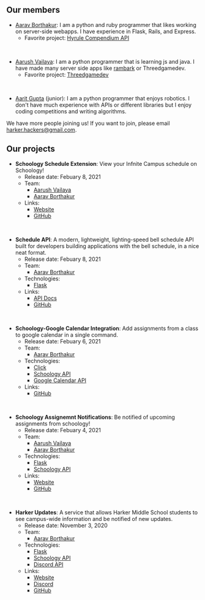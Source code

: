 ## Our members

- [Aarav Borthakur](https://github.com/gadhagod): I am a python and ruby programmer that likes working on server-side webapps. I have experience in Flask, Rails, and Express.
  - Favorite project: [Hyrule Compendium API](https://github.com/gadhagod/Hyrule-Compendium-API)
  
<br>

- [Aarush Vailaya](https://github.com/goombamaui): I am a python programmer that is learning js and java. I have made many server side apps like [rambark](https://rambark.herokuapp.com) or Threedgamedev.
  - Favorite project: [Threedgamedev](http://threedgamedev.herokuapp.com/)

<br>

- [Aarit Gupta](https://github.com/25aaritg) (junior): I am a python programmer that enjoys robotics. I don't have much experience with APIs or different libraries but I enjoy coding competitions and writing algorithms.


We have more people joining us! If you want to join, please email [harker.hackers@gmail.com](mailto:harker.hackers@gmail.com).

## Our projects

- **Schoology Schedule Extension**: View your Infnite Campus schedule on Schoology!
  - Release date: Febuary 8, 2021
  - Team: 
    - [Aarush Vailaya](https://github.com/goombamaui)
    - [Aarav Borthakur](https://github.com/gadhagod)
  - Links:
    - [Website](https://harker-hackers.github.io/schoology-schedule/)
    - [GitHub](https://github.com/Harker-Hackers/schoology-schedule)

<br>

- **Schedule API**: A modern, lightweight, lighting-speed bell schedule API built for developers building applications with the bell schedule, in a nice neat format.
  - Release date: Febuary 8, 2021
  - Team: 
    - [Aarav Borthakur](https://github.com/gadhagod)
  - Technologies:
    - [Flask](https://flask.palletsprojects.com/en/1.1.x)
  - Links:
    - [API Docs](https://github.com/Harker-Hackers/Schedule-API/blob/master/README.md#harker-bell-schedule-api)
    - [GitHub](https://github.com/Harker-Hackers/assignment-notifications)

<br>

- **Schoology-Google Calendar Integration**: Add assignments from a class to google calendar in a single command.
  - Release date: Febuary 6, 2021
  - Team: 
    - [Aarav Borthakur](https://github.com/gadhagod)
  - Technologies:
    - [Click](https://palletsprojects.com/p/click/)
    - [Schoology API](https://developers.schoology.com/api)
    - [Google Calendar API](https://developers.google.com/calendar)
  - Links:
    - [GitHub](https://github.com/Harker-Hackers/assignment-notifications)

<br>

- **Schoology Assignemnt Notifications**: Be notified of upcoming assignments from schoology!
  - Release date: Febuary 4, 2021
  - Team: 
    - [Aarush Vailaya](https://github.com/goombamaui)
    - [Aarav Borthakur](https://github.com/gadhagod)
  - Technologies:
    - [Flask](https://flask.palletsprojects.com/en/1.1.x)
    - [Schoology API](https://developers.schoology.com/api)
  - Links:
    - [Website](https://harker-schoology-notifications.herokuapp.com)
    - [GitHub](https://github.com/Harker-Hackers/assignment-notifications)

<br>

- **Harker Updates**: A service that allows Harker Middle School students to see campus-wide information and be notified of new updates.
  - Release date: November 3, 2020
  - Team:
    - [Aarav Borthakur](https://github.com/gadhagod)
  - Technologies:
    - [Flask](https://flask.palletsprojects.com/en/1.1.x)
    - [Schoology API](https://developers.schoology.com/api)
    - [Discord API](https://discord.com/developers/docs/intro)
  - Links:
    - [Website](https://harker-updates.herokuapp.com/)
    - [Discord](https://discord.com/invite/CJAXbAQEFv)
    - [GitHub](https://github.com/Harker-Hackers/Harker-Updates)
